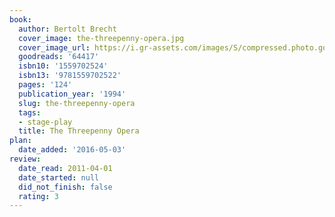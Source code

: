```yaml
---
book:
  author: Bertolt Brecht
  cover_image: the-threepenny-opera.jpg
  cover_image_url: https://i.gr-assets.com/images/S/compressed.photo.goodreads.com/books/1223648115l/64417.jpg
  goodreads: '64417'
  isbn10: '1559702524'
  isbn13: '9781559702522'
  pages: '124'
  publication_year: '1994'
  slug: the-threepenny-opera
  tags:
  - stage-play
  title: The Threepenny Opera
plan:
  date_added: '2016-05-03'
review:
  date_read: 2011-04-01
  date_started: null
  did_not_finish: false
  rating: 3
---
```

